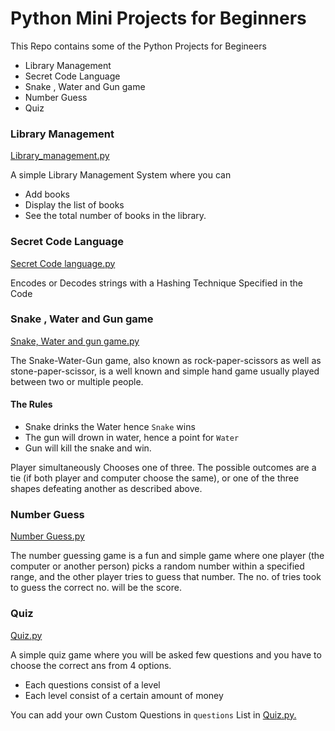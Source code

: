 # Python Mini Projects for Beginners

This Repo contains some of the Python Projects for Begineers
+ Library Management
+ Secret Code Language
+ Snake , Water and Gun game
+ Number Guess
+ Quiz


### Library Management

[Library_management.py](Library_management.py)

A simple Library Management System where you can 
+ Add books
+ Display the list of books
+ See the total number of books in the library.

### Secret Code Language

[Secret Code language.py](Secret%20Code%20language.py)

Encodes or Decodes strings with a Hashing Technique Specified in the Code

### Snake , Water and Gun game

[Snake, Water and gun game.py](Snake,%20Water%20and%20gun%20game.py)

The Snake-Water-Gun game, also known as rock-paper-scissors as well as stone-paper-scissor,
is a well known and simple hand game usually played between two or multiple people.

#### The Rules
+ Snake drinks the Water hence `Snake` wins
+ The gun will drown in water, hence a point for `Water`
+ Gun will kill the snake and win.

Player simultaneously Chooses one of three.
The possible outcomes are a tie (if both player and computer choose the same), or one of the three shapes defeating another as described above.

### Number Guess

[Number Guess.py](number_guess.py)

The number guessing game is a fun and simple game where one player (the computer or another person) 
picks a random number within a specified range, and the other player tries to guess that number. The no. of tries took to guess the correct no. will be the score.

### Quiz

[Quiz.py](quiz.py)

A simple quiz game where you will be asked few questions and you have to choose the correct ans from 4 options.
+ Each questions consist of a level
+ Each level consist of a certain amount of money

You can add your own Custom Questions in `questions` List in [Quiz.py.](quiz.py)
